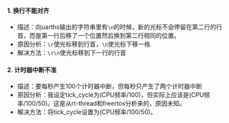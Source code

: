 #### 1. 换行不能对齐

- 描述：向uarths输出的字符串里有`\n`的时候，新的光标不会停留在第二行的行首，而是第一行后移了一个位置然后换到第二行相同的位置。
- 原因分析：`\r`使光标移到行首，`\n`使光标下移一格
- 解决方法：`\r\n`使光标移到下一行的行首

#### 2. 计时器中断不准

- 描述：要每秒产生100个计时器中断，但每秒只产生了两个计时器中断
- 原因分析：我设定tick_cycle为(CPU频率/100)，但实际上应该是(CPU频率/100/50)。这是从rt-thread和freertos分析来的，原因未知。
- 解决方法：将tick_cycle设置为(CPU频率/100/50)。